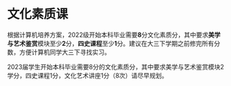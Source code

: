 # 文化素质课

根据计算机培养方案，2022级开始本科毕业需要**8**分文化素质分，其中要求**美学与艺术鉴赏**模块至少**2**分，**四史课程**至少**1**分。建议在大三下学期之前修完所有分数，方便计算机同学大三下寻找实习。


2023届学生开始本科毕业需要8分的文化素质分，其中要求美学与艺术鉴赏模块2学分，四史课程1分，文化艺术讲座1分（8次）请尽早规划。
